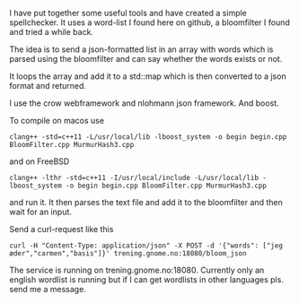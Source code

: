 I have put together some useful tools and have created a simple spellchecker.
It uses a word-list I found here on github, a bloomfilter I found and tried
a while back.

The idea is to send a json-formatted list in an array with words which is
parsed using the bloomfilter and can say whether the words exists or not.

It loops the array and add it to a std::map which is then converted to a
json format and returned.

I use the crow webframework and nlohmann json framework. And boost.

To compile on macos use

`clang++ -std=c++11 -L/usr/local/lib -lboost_system -o begin begin.cpp BloomFilter.cpp MurmurHash3.cpp`

and on FreeBSD

`clang++ -lthr -std=c++11 -I/usr/local/include -L/usr/local/lib -lboost_system -o begin begin.cpp BloomFilter.cpp MurmurHash3.cpp`

and run it. It then parses the text file and add it to the bloomfilter and then wait for an input.

Send a curl-request like this

`curl -H "Content-Type: application/json" -X POST -d '{"words": ["jeg æder","carmen","basis"]}' trening.gnome.no:18080/bloom_json`

The service is running on trening.gnome.no:18080. Currently only an english wordlist is running but if I can get
wordlists in other languages pls. send me a message.
